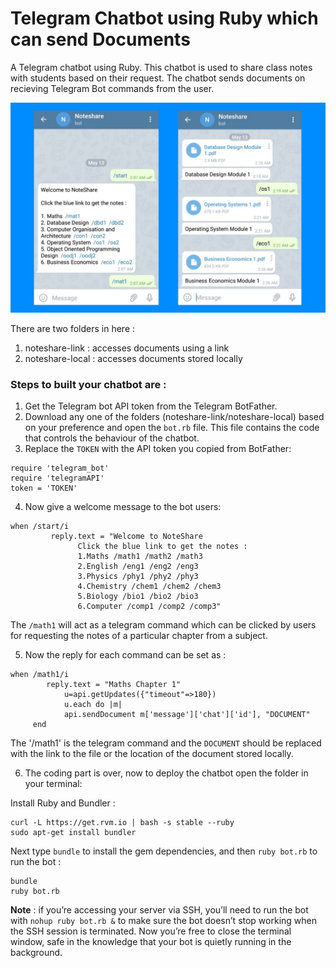 # Telegram Chatbot using Ruby which can send Documents

A Telegram chatbot using Ruby. This chatbot is used to share class notes with students based on their request. The chatbot sends documents on recieving Telegram Bot commands from the user.

![NoteShare Demo](https://github.com/aneeshkichu98/telegram-bots/blob/master/preview.jpg)

There are two folders in here :
1. noteshare-link : accesses documents using a link
2. noteshare-local : accesses documents stored locally 

### Steps to built your chatbot are :
1. Get the Telegram bot API token from the Telegram BotFather.
2. Download any one of the folders (noteshare-link/noteshare-local) based on your preference and open the `bot.rb` file. This file contains the code that controls the behaviour of the chatbot. 
3. Replace the `TOKEN` with the API token you copied from BotFather:
```
require 'telegram_bot'
require 'telegramAPI'
token = 'TOKEN'
```
4. Now give a welcome message to the bot users:
```
when /start/i
         reply.text = "Welcome to NoteShare
		       Click the blue link to get the notes :
		       1.Maths /math1 /math2 /math3 
  		       2.English /eng1 /eng2 /eng3
		       3.Physics /phy1 /phy2 /phy3
		       4.Chemistry /chem1 /chem2 /chem3
		       5.Biology /bio1 /bio2 /bio3
		       6.Computer /comp1 /comp2 /comp3"
```
The `/math1` will act as a telegram command which can be clicked by users for requesting the notes of a particular chapter from a subject.

5. Now the reply for each command can be set as :
```
when /math1/i
   	    reply.text = "Maths Chapter 1"
      	    u=api.getUpdates({"timeout"=>180})
      	    u.each do |m|
            api.sendDocument m['message']['chat']['id'], "DOCUMENT"
	 end
```
The '/math1' is the telegram command and the `DOCUMENT` should be replaced with the link to the file or the location of the document stored locally.

6. The coding part is over, now to deploy the chatbot open the folder in your terminal:

Install Ruby and Bundler :
```
curl -L https://get.rvm.io | bash -s stable --ruby
sudo apt-get install bundler
```

Next type `bundle` to install the gem dependencies, and then `ruby bot.rb` to run the bot :
```
bundle
ruby bot.rb
```

**Note** : if you’re accessing your server via SSH, you’ll need to run the bot with `nohup ruby bot.rb &` to make sure the bot doesn’t stop working when the SSH session is terminated. Now you’re free to close the terminal window, safe in the knowledge that your bot is quietly running in the background.
